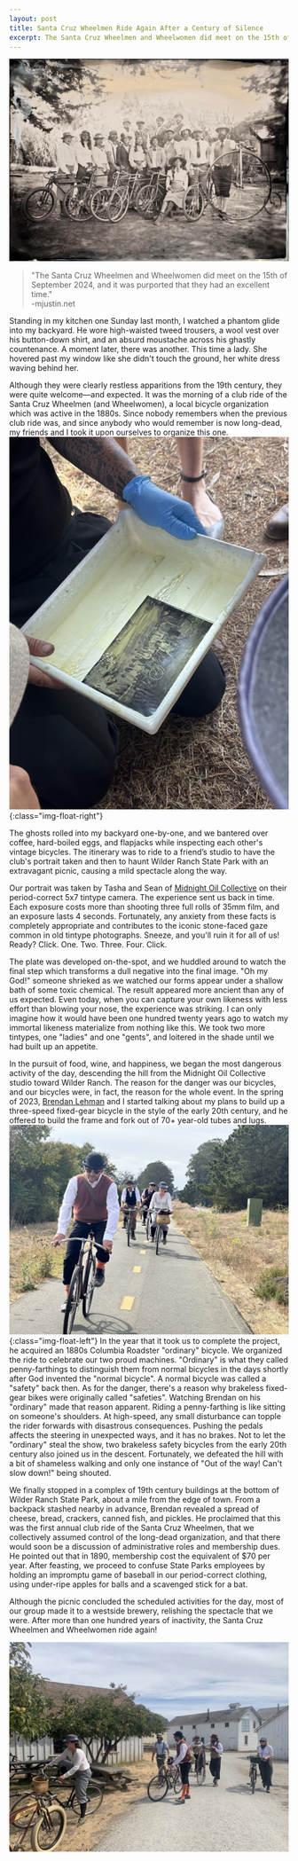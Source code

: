 ```yaml
---
layout: post
title: Santa Cruz Wheelmen Ride Again After a Century of Silence
excerpt: The Santa Cruz Wheelmen and Wheelwomen did meet on the 15th of September 2024, and it was purported that they had an excellent time.
---
```


![The Santa Cruz Wheelmen and Wheelwomen](/assets/images/wheelmen_club_tintype.jpg)

> "The Santa Cruz Wheelmen and Wheelwomen did meet on the 15th of September 2024, and it was purported that they had an excellent time." \
> -mjustin.net

Standing in my kitchen one Sunday last month, I watched a phantom glide into my backyard. He wore high-waisted tweed trousers, a wool vest over his button-down shirt, and an absurd moustache across his ghastly countenance. A moment later, there was another. This time a lady. She hovered past my window like she didn't touch the ground, her white dress waving behind her.

Although they were clearly restless apparitions from the 19th century, they were quite welcome—and expected. It was the morning of a club ride of the Santa Cruz Wheelmen (and Wheelwomen), a local bicycle organization which was active in the 1880s. Since nobody remembers when the previous club ride was, and since anybody who would remember is now long-dead, my friends and I took it upon ourselves to organize this one.
![The tintype being developed](/assets/images/tintype_develop.jpg){:class="img-float-right"}

The ghosts rolled into my backyard one-by-one, and we bantered over coffee, hard-boiled eggs, and flapjacks while inspecting each other's vintage bicycles. The itinerary was to ride to a friend’s studio to have the club's portrait taken and then to haunt Wilder Ranch State Park with an extravagant picnic, causing a mild spectacle along the way.

Our portrait was taken by Tasha and Sean of [Midnight Oil Collective](https://www.instagram.com/midnightoilcollective/) on their period-correct 5x7 tintype camera. The experience sent us back in time. Each exposure costs more than shooting three full rolls of 35mm film, and an exposure lasts 4 seconds. Fortunately, any anxiety from these facts is completely appropriate and contributes to the iconic stone-faced gaze common in old tintype photographs. Sneeze, and you'll ruin it for all of us! Ready? Click. One. Two. Three. Four. Click.

The plate was developed on-the-spot, and we huddled around to watch the final step which transforms a dull negative into the final image. "Oh my God!" someone shrieked as we watched our forms appear under a shallow bath of some toxic chemical. The result appeared more ancient than any of us expected. Even today, when you can capture your own likeness with less effort than blowing your nose, the experience was striking. I can only imagine how it would have been one hundred twenty years ago to watch my immortal likeness materialize from nothing like this. We took two more tintypes, one "ladies" and one "gents", and loitered in the shade until we had built up an appetite.

In the pursuit of food, wine, and happiness, we began the most dangerous activity of the day, descending the hill from the Midnight Oil Collective studio toward Wilder Ranch. The reason for the danger was our bicycles, and our bicycles were, in fact, the reason for the whole event. In the spring of 2023, [Brendan Lehman](https://www.instagram.com/onko_rinkus/) and I started talking about my plans to build up a three-speed fixed-gear bicycle in the style of the early 20th century, and he offered to build the frame and fork out of 70+ year-old tubes and lugs. ![The wheelmen riding](/assets/images/wheelmen_riding.jpg){:class="img-float-left"} In the year that it took us to complete the project, he acquired an 1880s Columbia Roadster "ordinary" bicycle. We organized the ride to celebrate our two proud machines. "Ordinary" is what they called penny-farthings to distinguish them from normal bicycles in the days shortly after God invented the "normal bicycle". A normal bicycle was called a "safety" back then. As for the danger, there's a reason why brakeless fixed-gear bikes were originally called "safeties". Watching Brendan on his "ordinary" made that reason apparent. Riding a penny-farthing is like sitting on someone's shoulders. At high-speed, any small disturbance can topple the rider forwards with disastrous consequences. Pushing the pedals affects the steering in unexpected ways, and it has no brakes. Not to let the "ordinary" steal the show, two brakeless safety bicycles from the early 20th century also joined us in the descent. Fortunately, we defeated the hill with a bit of shameless walking and only one instance of "Out of the way! Can't slow down!" being shouted.

We finally stopped in a complex of 19th century buildings at the bottom of Wilder Ranch State Park, about a mile from the edge of town. From a backpack stashed nearby in advance, Brendan revealed a spread of cheese, bread, crackers, canned fish, and pickles. He proclaimed that this was the first annual club ride of the Santa Cruz Wheelmen, that we collectively assumed control of the long-dead organization, and that there would soon be a discussion of administrative roles and membership dues. He pointed out that in 1890, membership cost the equivalent of $70 per year. After feasting, we proceed to confuse State Parks employees by holding an impromptu game of baseball in our period-correct clothing, using under-ripe apples for balls and a scavenged stick for a bat. 

Although the picnic concluded the scheduled activities for the day, most of our group made it to a westside brewery, relishing the spectacle that we were. After more than one hundred years of inactivity, the Santa Cruz Wheelmen and Wheelwomen ride again!

![The Wheelmen and Wheelwomen arrive at Wilder Ranch](/assets/images/wheelmen_arrive.jpg)
